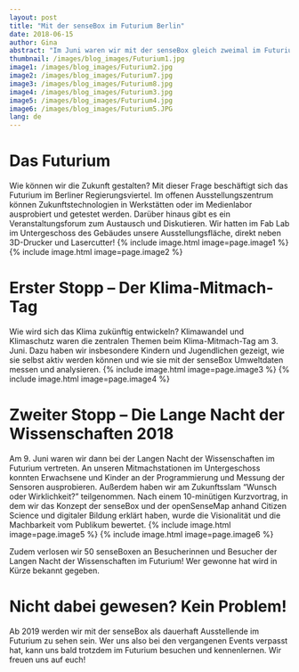 ```yaml
---
layout: post
title: "Mit der senseBox im Futurium Berlin"
date: 2018-06-15
author: Gina
abstract: "Im Juni waren wir mit der senseBox gleich zweimal im Futurium Berlin als Aussteller zu Besuch."
thumbnail: /images/blog_images/Futurium1.jpg
image1: /images/blog_images/Futurium2.jpg
image2: /images/blog_images/Futurium7.jpg
image3: /images/blog_images/Futurium8.jpg
image4: /images/blog_images/Futurium3.jpg
image5: /images/blog_images/Futurium4.jpg
image6: /images/blog_images/Futurium5.JPG
lang: de
---
```

Das Futurium 
============
Wie können wir die Zukunft gestalten? Mit dieser Frage beschäftigt sich das Futurium im Berliner Regierungsviertel. Im offenen Ausstellungszentrum können Zukunftstechnologien in Werkstätten oder im Medienlabor ausprobiert und getestet werden. Darüber hinaus gibt es ein Veranstaltungsforum zum Austausch und Diskutieren. Wir hatten im Fab Lab im Untergeschoss des Gebäudes unsere Ausstellungsfläche, direkt neben 3D-Drucker und Lasercutter! 
{% include image.html image=page.image1 %}
{% include image.html image=page.image2 %}


Erster Stopp – Der Klima-Mitmach-Tag
============
Wie wird sich das Klima zukünftig entwickeln? Klimawandel und Klimaschutz waren die zentralen Themen beim Klima-Mitmach-Tag am 3. Juni. Dazu haben wir insbesondere Kindern und Jugendlichen gezeigt, wie sie selbst aktiv werden können und wie sie mit der senseBox Umweltdaten messen und analysieren.
{% include image.html image=page.image3 %}
{% include image.html image=page.image4 %}


Zweiter Stopp – Die Lange Nacht der Wissenschaften 2018
============
Am 9. Juni waren wir dann bei der Langen Nacht der Wissenschaften im Futurium vertreten. An unseren Mitmachstationen im Untergeschoss konnten Erwachsene und Kinder an der Programmierung und Messung der Sensoren ausprobieren. Außerdem haben wir am Zukunftsslam “Wunsch oder Wirklichkeit?” teilgenommen. Nach einem 10-minütigen Kurzvortrag, in dem wir das Konzept der senseBox und der openSenseMap anhand Citizen Science und digitaler Bildung erklärt haben, wurde die Visionalität und die Machbarkeit vom Publikum bewertet.
{% include image.html image=page.image5 %}
{% include image.html image=page.image6 %} 

Zudem verlosen wir 50 senseBoxen an Besucherinnen und Besucher der Langen Nacht der Wissenschaften im Futurium! Wer gewonne hat wird in Kürze bekannt gegeben.

Nicht dabei gewesen? Kein Problem!
============
Ab 2019 werden wir mit der senseBox als dauerhaft Ausstellende im Futurium zu sehen sein. Wer uns also bei den vergangenen Events verpasst hat, kann uns bald trotzdem im Futurium besuchen und kennenlernen. Wir freuen uns auf euch!
